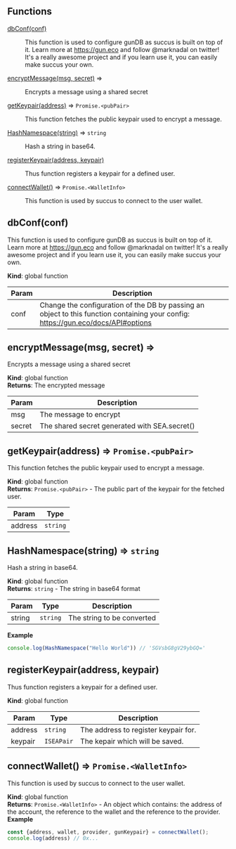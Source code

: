 ## Functions

<dl>
<dt><a href="#dbConf">dbConf(conf)</a></dt>
<dd><p>This function is used to configure gunDB as succus is built on top of it. Learn more at <a href="https://gun.eco">https://gun.eco</a> and follow @marknadal on twitter! It&#39;s a really awesome project and if you learn use it, you can easily make succus your own.</p>
</dd>
<dt><a href="#encryptMessage">encryptMessage(msg, secret)</a> ⇒</dt>
<dd><p>Encrypts a message using a shared secret</p>
</dd>
<dt><a href="#getKeypair">getKeypair(address)</a> ⇒ <code>Promise.&lt;pubPair&gt;</code></dt>
<dd><p>This function fetches the public keypair used to encrypt a message.</p>
</dd>
<dt><a href="#HashNamespace">HashNamespace(string)</a> ⇒ <code>string</code></dt>
<dd><p>Hash a string in base64.</p>
</dd>
<dt><a href="#registerKeypair">registerKeypair(address, keypair)</a></dt>
<dd><p>Thus function registers a keypair for a defined user.</p>
</dd>
<dt><a href="#connectWallet">connectWallet()</a> ⇒ <code>Promise.&lt;WalletInfo&gt;</code></dt>
<dd><p>This function is used by succus to connect to the user wallet.</p>
</dd>
</dl>

<a name="dbConf"></a>

## dbConf(conf)
This function is used to configure gunDB as succus is built on top of it. Learn more at https://gun.eco and follow @marknadal on twitter! It's a really awesome project and if you learn use it, you can easily make succus your own.

**Kind**: global function  

| Param | Description |
| --- | --- |
| conf | Change the configuration of the DB by passing an object to this function containing your config: https://gun.eco/docs/API#options |

<a name="encryptMessage"></a>

## encryptMessage(msg, secret) ⇒
Encrypts a message using a shared secret

**Kind**: global function  
**Returns**: The encrypted message  

| Param | Description |
| --- | --- |
| msg | The message to encrypt |
| secret | The shared secret generated with SEA.secret() |

<a name="getKeypair"></a>

## getKeypair(address) ⇒ <code>Promise.&lt;pubPair&gt;</code>
This function fetches the public keypair used to encrypt a message.

**Kind**: global function  
**Returns**: <code>Promise.&lt;pubPair&gt;</code> - The public part of the keypair for the fetched user.  

| Param | Type |
| --- | --- |
| address | <code>string</code> | 

<a name="HashNamespace"></a>

## HashNamespace(string) ⇒ <code>string</code>
Hash a string in base64.

**Kind**: global function  
**Returns**: <code>string</code> - The string in base64 format  

| Param | Type | Description |
| --- | --- | --- |
| string | <code>string</code> | The string to be converted |

**Example**  
```js
console.log(HashNamespace("Hello World")) // 'SGVsbG8gV29ybGQ='
```
<a name="registerKeypair"></a>

## registerKeypair(address, keypair)
Thus function registers a keypair for a defined user.

**Kind**: global function  

| Param | Type | Description |
| --- | --- | --- |
| address | <code>string</code> | The address to register keypair for. |
| keypair | <code>ISEAPair</code> | The kepair which will be saved. |

<a name="connectWallet"></a>

## connectWallet() ⇒ <code>Promise.&lt;WalletInfo&gt;</code>
This function is used by succus to connect to the user wallet.

**Kind**: global function  
**Returns**: <code>Promise.&lt;WalletInfo&gt;</code> - An object which contains: the address of the account, the reference to the wallet and the reference to the provider.  
**Example**  
```js
const {address, wallet, provider, gunKeypair} = connectWallet();console.log(address) // 0x...
```

